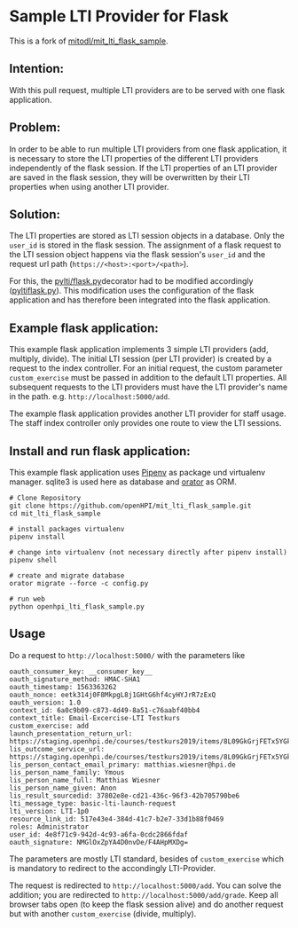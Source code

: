 # Sample LTI Provider for Flask
This is a fork of [mitodl/mit_lti_flask_sample](https://github.com/mitodl/mit_lti_flask_sample).

## Intention:
With this pull request, multiple LTI providers are to be served with one flask application.

## Problem:
In order to be able to run multiple LTI providers from one flask application, it is necessary to store the LTI properties of the different LTI providers independently of the flask session. If the LTI properties of an LTI provider are saved in the flask session, they will be overwritten by their LTI properties when using another LTI provider.

## Solution:
The LTI properties are stored as LTI session objects in a database. Only the `user_id` is stored in the flask session. The assignment of a flask request to the LTI session object happens via the flask session's `user_id` and the request url path (`https://<host>:<port>/<path>`).

For this, the [pylti/flask.py](https://github.com/mitodl/pylti/blob/master/pylti/flask.py) ​​decorator had to be modified accordingly ([pyltiflask.py](https://github.com/openHPI/mit_lti_flask_sample/blob/master/pyltiflask.py)). This modification uses the configuration of the flask application and has therefore been integrated into the flask application.

## Example flask application:
This example flask application implements 3 simple LTI providers (add, multiply, divide). The initial LTI session (per LTI provider) is created by a request to the index controller. For an initial request, the custom parameter `custom_exercise` must be passed in addition to the default LTI properties. All subsequent requests to the LTI providers must have the LTI provider's name in the path. e.g. `http://localhost:5000/add`.

The example flask application provides another LTI provider for staff usage. The staff index controller only provides one route to view the LTI sessions.

## Install and run flask application:
This example flask application uses [Pipenv](https://github.com/pypa/pipenv) as package und virtualenv manager. sqlite3 is used here as database and [orator](https://orator-orm.com) as ORM.

```
# Clone Repository
git clone https://github.com/openHPI/mit_lti_flask_sample.git
cd mit_lti_flask_sample

# install packages virtualenv
pipenv install

# change into virtualenv (not necessary directly after pipenv install)
pipenv shell

# create and migrate database
orator migrate --force -c config.py

# run web
python openhpi_lti_flask_sample.py
```

## Usage
Do a request to `http://localhost:5000/` with the parameters like
```
oauth_consumer_key: __consumer_key__
oauth_signature_method: HMAC-SHA1
oauth_timestamp: 1563363262
oauth_nonce: eetk314j0F8MkpgL8j1GHtG6hf4cyHYJrR7zExQ
oauth_version: 1.0
context_id: 6a0c9b09-c873-4d49-8a51-c76aabf40bb4
context_title: Email-Excercise-LTI Testkurs
custom_exercise: add
launch_presentation_return_url: https://staging.openhpi.de/courses/testkurs2019/items/8L09GkGrjFETx5YGk5FPC/tool_return
lis_outcome_service_url: https://staging.openhpi.de/courses/testkurs2019/items/8L09GkGrjFETx5YGk5FPC/tool_grading
lis_person_contact_email_primary: matthias.wiesner@hpi.de
lis_person_name_family: Ymous
lis_person_name_full: Matthias Wiesner
lis_person_name_given: Anon
lis_result_sourcedid: 37802e8e-cd21-436c-96f3-42b705790be6
lti_message_type: basic-lti-launch-request
lti_version: LTI-1p0
resource_link_id: 517e43e4-384d-41c7-b2e7-33d1b88f0469
roles: Administrator
user_id: 4e8f71c9-942d-4c93-a6fa-0cdc2866fdaf
oauth_signature: NMGlOxZpYA4D0nvDe/F4AHpMXDg=
```
The parameters are mostly LTI standard, besides of `custom_exercise` which is mandatory to redirect to the accondingly LTI-Provider.

The request is redirected to `http://localhost:5000/add`. You can solve the addition; you are redirected to `http://localhost:5000/add/grade`.
Keep all browser tabs open (to keep the flask session alive) and do another request but with another `custom_exercise` (divide, multiply).